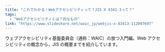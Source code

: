 ```yaml
---
title: "これでわかる！Webアクセシビリティって？JIS X 8341-3って？"
tags:
  - "Webアクセシビリティとは？的なもの"
link: "https://www.slideshare.net/waic_jp/webjis-x-83413-112097697"
---
```


ウェブアクセシビリティ基盤委員会（通称：WAIC）の放つ入門編。Web アクセシビリティの概念から、JIS の概要までを紹介しています。
